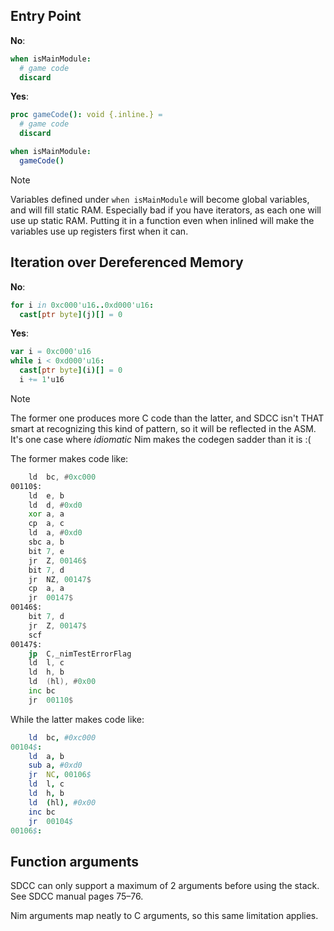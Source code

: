 ## Entry Point

**No**:

```nim
when isMainModule:
  # game code
  discard
```

**Yes**:

```nim
proc gameCode(): void {.inline.} =
  # game code
  discard

when isMainModule:
  gameCode()
```

> [!NOTE]
> Variables defined under `when isMainModule` will become global
> variables, and will fill static RAM. Especially bad if you have
> iterators, as each one will use up static RAM. Putting it in a function
> even when inlined will make the variables use up registers first
> when it can.

## Iteration over Dereferenced Memory

**No**:

```nim
for i in 0xc000'u16..0xd000'u16:
  cast[ptr byte](j)[] = 0
```

**Yes**:

```nim
var i = 0xc000'u16
while i < 0xd000'u16:
  cast[ptr byte](i)[] = 0
  i += 1'u16
```

> [!NOTE]
> The former one produces more C code than the latter, and SDCC isn't
> THAT smart at recognizing this kind of pattern, so it will be reflected
> in the ASM. It's one case where *idiomatic* Nim makes the codegen sadder
> than it is :(

The former makes code like:
```asm
	ld	bc, #0xc000
00110$:
	ld	e, b
	ld	d, #0xd0
	xor	a, a
	cp	a, c
	ld	a, #0xd0
	sbc	a, b
	bit	7, e
	jr	Z, 00146$
	bit	7, d
	jr	NZ, 00147$
	cp	a, a
	jr	00147$
00146$:
	bit	7, d
	jr	Z, 00147$
	scf
00147$:
	jp	C,_nimTestErrorFlag
	ld	l, c
	ld	h, b
	ld	(hl), #0x00
	inc	bc
	jr	00110$
```

While the latter makes code like:
```nim
	ld	bc, #0xc000
00104$:
	ld	a, b
	sub	a, #0xd0
	jr	NC, 00106$
	ld	l, c
	ld	h, b
	ld	(hl), #0x00
	inc	bc
	jr	00104$
00106$:
```

## Function arguments

SDCC can only support a maximum of 2 arguments before using the stack.
See SDCC manual pages 75&ndash;76.

Nim arguments map neatly to C arguments, so this same limitation
applies.

